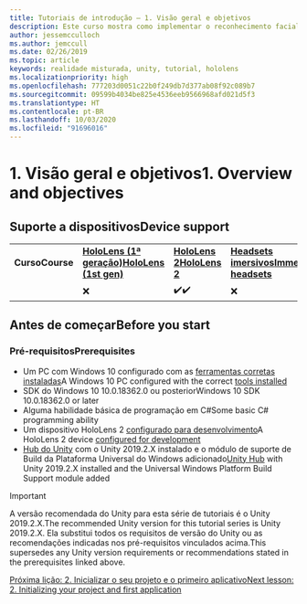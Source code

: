```yaml
---
title: Tutoriais de introdução – 1. Visão geral e objetivos
description: Este curso mostra como implementar o reconhecimento facial do Azure em um aplicativo de realidade misturada.
author: jessemcculloch
ms.author: jemccull
ms.date: 02/26/2019
ms.topic: article
keywords: realidade misturada, unity, tutorial, hololens
ms.localizationpriority: high
ms.openlocfilehash: 777203d0051c22b0f249db7d377ab08f92c089b7
ms.sourcegitcommit: 09599b4034be825e4536eeb9566968afd021d5f3
ms.translationtype: HT
ms.contentlocale: pt-BR
ms.lasthandoff: 10/03/2020
ms.locfileid: "91696016"
---
```

# <a name="1-overview-and-objectives"></a><span data-ttu-id="0a2d6-105">1. Visão geral e objetivos</span><span class="sxs-lookup"><span data-stu-id="0a2d6-105">1. Overview and objectives</span></span>

## <a name="device-support"></a><span data-ttu-id="0a2d6-106">Suporte a dispositivos</span><span class="sxs-lookup"><span data-stu-id="0a2d6-106">Device support</span></span>

<table>
    <colgroup>
    <col width="25%" />
    <col width="25%" />
    <col width="25%" />
    <col width="25%" />
    </colgroup>
    <tr>
        <td><span data-ttu-id="0a2d6-107"><strong>Curso</strong></span><span class="sxs-lookup"><span data-stu-id="0a2d6-107"><strong>Course</strong></span></span></td>
        <td><span data-ttu-id="0a2d6-108"><a href="../../../hololens-hardware-details.md"><strong>HoloLens (1ª geração)</strong></a></span><span class="sxs-lookup"><span data-stu-id="0a2d6-108"><a href="../../../hololens-hardware-details.md"><strong>HoloLens (1st gen)</strong></a></span></span></td>
        <td><span data-ttu-id="0a2d6-109"><a href="https://www.microsoft.com//hololens/hardware"><strong>HoloLens 2</strong></a></span><span class="sxs-lookup"><span data-stu-id="0a2d6-109"><a href="https://www.microsoft.com//hololens/hardware"><strong>HoloLens 2</strong></a></span></span></td>
        <td><span data-ttu-id="0a2d6-110"><a href="../../../discover/immersive-headset-hardware-details.md"><strong>Headsets imersivos</strong></a></span><span class="sxs-lookup"><span data-stu-id="0a2d6-110"><a href="../../../discover/immersive-headset-hardware-details.md"><strong>Immersive headsets</strong></a></span></span></td>
    </tr>
     <tr>
        <td></td>
        <td>❌</td>
        <td><span data-ttu-id="0a2d6-111">✔️</span><span class="sxs-lookup"><span data-stu-id="0a2d6-111">✔️</span></span></td>
        <td>❌</td>
    </tr>
</table>

## <a name="before-you-start"></a><span data-ttu-id="0a2d6-112">Antes de começar</span><span class="sxs-lookup"><span data-stu-id="0a2d6-112">Before you start</span></span>

### <a name="prerequisites"></a><span data-ttu-id="0a2d6-113">Pré-requisitos</span><span class="sxs-lookup"><span data-stu-id="0a2d6-113">Prerequisites</span></span>

* <span data-ttu-id="0a2d6-114">Um PC com Windows 10 configurado com as [ferramentas corretas instaladas](../../install-the-tools.md)</span><span class="sxs-lookup"><span data-stu-id="0a2d6-114">A Windows 10 PC configured with the correct [tools installed](../../install-the-tools.md)</span></span>
* <span data-ttu-id="0a2d6-115">SDK do Windows 10 10.0.18362.0 ou posterior</span><span class="sxs-lookup"><span data-stu-id="0a2d6-115">Windows 10 SDK 10.0.18362.0 or later</span></span>
* <span data-ttu-id="0a2d6-116">Alguma habilidade básica de programação em C#</span><span class="sxs-lookup"><span data-stu-id="0a2d6-116">Some basic C# programming ability</span></span>
* <span data-ttu-id="0a2d6-117">Um dispositivo HoloLens 2 [configurado para desenvolvimento](../../platform-capabilities-and-apis/using-visual-studio.md#enabling-developer-mode)</span><span class="sxs-lookup"><span data-stu-id="0a2d6-117">A HoloLens 2 device [configured for development](../../platform-capabilities-and-apis/using-visual-studio.md#enabling-developer-mode)</span></span>
* <span data-ttu-id="0a2d6-118"><a href="https://docs.unity3d.com/Manual/GettingStartedInstallingHub.html" target="_blank">Hub do Unity</a> com o Unity 2019.2.X instalado e o módulo de suporte de Build da Plataforma Universal do Windows adicionado</span><span class="sxs-lookup"><span data-stu-id="0a2d6-118"><a href="https://docs.unity3d.com/Manual/GettingStartedInstallingHub.html" target="_blank">Unity Hub</a> with Unity 2019.2.X installed and the Universal Windows Platform Build Support module added</span></span>

> [!IMPORTANT]
> <span data-ttu-id="0a2d6-119">A versão recomendada do Unity para esta série de tutoriais é o Unity 2019.2.X.</span><span class="sxs-lookup"><span data-stu-id="0a2d6-119">The recommended Unity version for this tutorial series is Unity 2019.2.X.</span></span> <span data-ttu-id="0a2d6-120">Ela substitui todos os requisitos de versão do Unity ou as recomendações indicadas nos pré-requisitos vinculados acima.</span><span class="sxs-lookup"><span data-stu-id="0a2d6-120">This supersedes any Unity version requirements or recommendations stated in the prerequisites linked above.</span></span>

[<span data-ttu-id="0a2d6-121">Próxima lição: 2. Inicializar o seu projeto e o primeiro aplicativo</span><span class="sxs-lookup"><span data-stu-id="0a2d6-121">Next lesson: 2. Initializing your project and first application</span></span>](../../../mrlearning-base-ch1.md)
